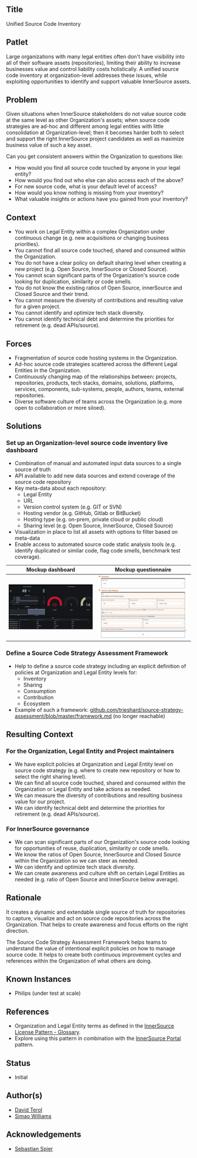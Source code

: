 ## Title

Unified Source Code Inventory

## Patlet

Large organizations with many legal entities often don't have visibility into all of their software assets (repositories), limiting their ability to increase businesses value and control liability costs holistically.
A unified source code inventory at organization-level addresses these issues, while exploiting opportunities to identify and support valuable InnerSource assets.

## Problem

Given situations when InnerSource stakeholders do not value source code at the same level as other Organization's assets; when source code strategies are ad-hoc and different among legal entities with little consolidation at Organization-level; then it becomes harder both to select and support the right InnerSource project candidates as well as maximize business value of such a key asset.

Can you get consistent answers within the Organization to questions like:

* How would you find all source code touched by anyone in your legal entity?
* How would you find out who else can also access each of the above?
* For new source code, what is your default level of access?
* How would you know nothing is missing from your inventory?
* What valuable insights or actions have you gained from your inventory?

## Context

* You work on Legal Entity within a complex Organization under continuous change (e.g. new acquisitions or changing business priorities).
* You cannot find all source code touched, shared and consumed within the Organization.
* You do not have a clear policy on default sharing level when creating a new project (e.g. Open Source, InnerSource or Closed Source).
* You cannot scan significant parts of the Organization's source code looking for duplication, similarity or code smells.
* You do not know the existing ratios of Open Source, innerSource and Closed Source and their trend.
* You cannot measure the diversity of contributions and resulting value for a given project.
* You cannot identify and optimize tech stack diversity.
* You cannot identify technical debt and determine the priorities for retirement (e.g. dead APIs/source).

## Forces

* Fragmentation of source code hosting systems in the Organization.
* Ad-hoc source code strategies scattered across the different Legal Entities in the Organization.
* Continuously changing map of the relationships between: projects, repositories, products, tech stacks, domains, solutions, platforms, services, components, sub-systems, people, authors, teams, external repositories.
* Diverse software culture of teams across the Organization (e.g. more open to collaboration or more siloed).

## Solutions

### Set up an Organization-level source code inventory live dashboard

* Combination of manual and automated input data sources to a single source of truth
* API available to add new data sources and extend coverage of the source code repository
* Key meta-data about each repository:
  * Legal Entity
  * URL
  * Version control system (e.g. GIT or SVN)
  * Hosting vendor (e.g. GitHub, Gitlab or BitBucket)
  * Hosting type (e.g. on-prem, private cloud or public cloud)
  * Sharing level (e.g. Open Source, InnerSource, Closed Source)
* Visualization in place to list all assets with options to filter based on meta-data
* Enable access to automated source code static analysis tools (e.g. identify duplicated or similar code, flag code smells, benchmark test coverage).

Mockup dashboard             |  Mockup questionnaire
:-------------------------:|:-------------------------:
![Mockup dashboard](../../assets/img/source-code-inventory-mockup-dashboard.PNG)  |  ![Mockup questionnaire](../../assets/img/source-code-inventory-mockup-questionnaire.PNG)

### Define a Source Code Strategy Assessment Framework

* Help to define a source code strategy including an explicit definition of policies at Organization and Legal Entity levels for:
  * Inventory
  * Sharing
  * Consumption
  * Contribution
  * Ecosystem
* Example of such a framework: [github.com/trieshard/source-strategy-assessment/blob/master/framework.md](https://github.com/trieshard/source-strategy-assessment/blob/master/framework.md) (no longer reachable)

## Resulting Context

### For the Organization, Legal Entity and Project maintainers

* We have explicit policies at Organization and Legal Entity level on source code strategy (e.g. where to create new repository or how to select the right sharing level).
* We can find all source code touched, shared and consumed within the Organization or Legal Entity and take actions as needed.
* We can measure the diversity of contributions and resulting business value for our project.
* We can identify technical debt and determine the priorities for retirement (e.g. dead APIs/source).

### For InnerSource governance

* We can scan significant parts of our Organization's source code looking for opportunities of reuse, duplication, similarity or code smells.
* We know the ratios of Open Source, InnerSource and Closed Source within the Organization so we can steer as needed.
* We can identify and optimize tech stack diversity.
* We can create awareness and culture shift on certain Legal Entities as needed (e.g. ratio of Open Source and InnerSource below average).

## Rationale

It creates a dynamic and extendable single source of truth for repositories to capture, visualize and act on source code repositories across the Organization. That helps to create awareness and focus efforts on the right direction.

The Source Code Strategy Assessment Framework helps teams to understand the value of intentional explicit policies on how to manage source code. It helps to create both continuous improvement cycles and references within the Organization of what others are doing.

## Known Instances

* Philips (under test at scale)

## References

* Organization and Legal Entity terms as defined in the [InnerSource License Pattern - Glossary](../2-structured/innersource-license.md#glossary).
* Explore using this pattern in combination with the [InnerSource Portal](../2-structured/innersource-portal.md) pattern.

## Status

* Initial

## Author(s)

* [David Terol](https://github.com/dterol23)
* [Simao Williams](mailto:me@simaos.net)

## Acknowledgements

* [Sebastian Spier](https://github.com/spier)
